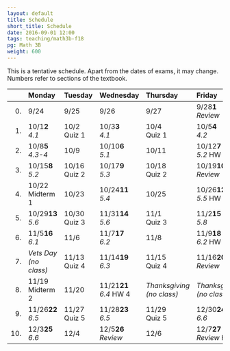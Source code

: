 ```yaml
---
layout: default
title: Schedule
short_title: Schedule
date: 2016-09-01 12:00
tags: teaching/math3b-f18
pg: Math 3B
weight: 600
---
```


This is a tentative schedule. Apart from the dates of exams, it may change. Numbers refer to sections of the textbook.

<table class="schedule">
        <thead>
            <tr class="header">
                <th align="right"></th>
                <th align="left">Monday</th>
                <th align="left">Tuesday</th>
                <th align="left">Wednesday</th>
                <th align="left">Thursday</th>
                <th align="left">Friday</th>
</tr>
    </thead>
    <tbody>
        <tr class="even">
            <td align="right">0.</td>
            <td align="left"><span class="right">9/24</span><span class="left"><b></b></span><br></td>
            <td align="left"><span class="right">9/25</span><span class="left"><b></b></span><br></td>
            <td align="left"><span class="right">9/26</span><span class="left"><b></b></span><br><em></em></td>
            <td align="left"><span class="right">9/27</span><span class="left"><b></b></span><br></td>
            <td align="left"><span class="right">9/28</span><span class="left"><b>1</b></span><br><em>Review</em></td>
        </tr>
        <tr class="even">
            <td align="right">1.</td>
            <td align="left"><span class="right">10/1</span><span class="left"><b>2</b></span><br><em>4.1</em></td>
            <td align="left"><span class="right">10/2</span><span class="left"><b></b></span><br><span class="hw">Quiz 1</span></td>
            <td align="left"><span class="right">10/3</span><span class="left"><b>3</b></span><br><em>4.1</em></td>
            <td align="left"><span class="right">10/4</span><span class="left"><b></b></span><br><span class="hw">Quiz 1</span></td>
            <td align="left"><span class="right">10/5</span><span class="left"><b>4</b></span><br><em>4.2</em></td>
        </tr>
        <tr class="odd">
            <td align="right">2.</td>
            <td align="left"><span class="right">10/8</span><span class="left"><b>5</b></span><br><em>4.3-4</em></td>
            <td align="left"><span class="right">10/9</span><span class="left"><b></b></span><br></td>
            <td align="left"><span class="right">10/10</span><span class="left"><b>6</b></span><br><em>5.1</em></td>
            <td align="left"><span class="right">10/11</span><span class="left"><b></b></span><br></td>
            <td align="left"><span class="right">10/12</span><span class="left"><b>7</b></span><br><em>5.2</em> <span class="hw">HW 1</span></td>
        </tr>
        <tr class="even">
            <td align="right">3.</td>
            <td align="left"><span class="right">10/15</span><span class="left"><b>8</b></span><br><em>5.2</em></td>
            <td align="left"><span class="right">10/16</span><span class="left"><b></b></span><br><span class="hw">Quiz 2</span></td>
            <td align="left"><span class="right">10/17</span><span class="left"><b>9</b></span><br><em>5.3</em></td>
            <td align="left"><span class="right">10/18</span><span class="left"><b></b></span><br><span class="hw">Quiz 2</span></td>
            <td align="left"><span class="right">10/19</span><span class="left"><b>10</b></span><br><em>Review</em></td>
        </tr>
        <tr class="odd">
            <td align="right">4.</td>
            <td align="left"><span class="right">10/22</span><span class="left"><b></b></span><br><span class="exam">Midterm 1</span></td>
            <td align="left"><span class="right">10/23</span><span class="left"><b></b></span><br></td>
            <td align="left"><span class="right">10/24</span><span class="left"><b>11</b></span><br><em>5.4</em></td>
            <td align="left"><span class="right">10/25</span><span class="left"><b></b></span><br></td>
            <td align="left"><span class="right">10/26</span><span class="left"><b>12</b></span><br><em>5.5</em> <span class="hw">HW 2</span></td>
        </tr>
        <tr class="even">
            <td align="right">5.</td>
            <td align="left"><span class="right">10/29</span><span class="left"><b>13</b></span><br><em>5.6</em></td>
            <td align="left"><span class="right">10/30</span><span class="left"><b></b></span><br><span class="hw">Quiz 3</span></td>
            <td align="left"><span class="right">11/31</span><span class="left"><b>14</b></span><br><em>5.6</em></td>
            <td align="left"><span class="right">11/1</span><span class="left"><b></b></span><br><span class="hw">Quiz 3</span></td>
            <td align="left"><span class="right">11/2</span><span class="left"><b>15</b></span><br><em>5.8</em></td>
        </tr>
        <tr class="odd">
            <td align="right">6.</td>
            <td align="left"><span class="right">11/5</span><span class="left"><b>16</b></span><br><em>6.1</em></td>
            <td align="left"><span class="right">11/6</span><span class="left"><b></b></span><br></td>
            <td align="left"><span class="right">11/7</span><span class="left"><b>17</b></span><br><em>6.2</em> </td>
            <td align="left"><span class="right">11/8</span><span class="left"><b></b></span><br></td>
            <td align="left"><span class="right">11/9</span><span class="left"><b>18</b></span><br><em>6.2</em> <span class="hw">HW 3</span></td>
        </tr>
        <tr class="even">
            <td align="right">7.</td>
            <td align="left" class="hol"><em>Vets Day<br>(no class)</em></td>
            <td align="left"><span class="right">11/13</span><span class="left"><b></b></span><br><span class="hw">Quiz 4</span></td>
            <td align="left"><span class="right">11/14</span><span class="left"><b>19</b></span><br><em>6.3</em></td>
            <td align="left"><span class="right">11/15</span><span class="left"><b></b></span><br><span class="hw">Quiz 4</span></td>
            <td align="left"><span class="right">11/16</span><span class="left"><b>20</b></span><br><em>Review</em></td>
        </tr>
        <tr class="odd">
            <td align="right">8.</td>
            <td align="left"><span class="right">11/19</span><span class="left"><b></b></span><br><span class="exam">Midterm 2</span></td>
            <td align="left"><span class="right">11/20</span><span class="left"><b></b></span><br></td>
            <td align="left"><span class="right">11/21</span><span class="left"><b>21</b></span><br><em>6.4</em> <span class="hw">HW 4</span></td>
            <td align="left" class="hol"><em>Thanksgiving<br>(no class)</em></td>
            <td align="left" class="hol"><em>Thanksgiving<br>(no class)</em></td>
        </tr>
        <tr class="even">
            <td align="right">9.</td>
            <td align="left"><span class="right">11/26</span><span class="left"><b>22</b></span><br><em>6.5</em></td>
            <td align="left"><span class="right">11/27</span><span class="left"><b></b></span><br><span class="hw">Quiz 5</span></td>
            <td align="left"><span class="right">11/28</span><span class="left"><b>23</b></span><br><em>6.5</em></td>
            <td align="left"><span class="right">11/29</span><span class="left"><b></b></span><br><span class="hw">Quiz 5</span></td>
            <td align="left"><span class="right">12/30</span><span class="left"><b>24</b></span><br><em>6.6</em></td>
        </tr>
        <tr class="odd">
            <td align="right">10.</td>
            <td align="left"><span class="right">12/3</span><span class="left"><b>25</b></span><br><em>6.6</em></td>
            <td align="left"><span class="right">12/4</span><span class="left"><b></b></span><br></td>
            <td align="left"><span class="right">12/5</span><span class="left"><b>26</b></span><br><em>Review</em></td>
            <td align="left"><span class="right">12/6</span><span class="left"><b></b></span><br></td>
            <td align="left"><span class="right">12/7</span><span class="left"><b>27</b></span><br><em>Review</em> <span class="hw">HW 5</span></td>
        </tr>
    </tbody>
</table>
